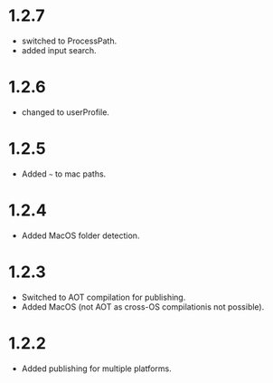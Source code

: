 # 1.2.7
- switched to ProcessPath.
- added input search.

# 1.2.6
- changed to userProfile.

# 1.2.5
- Added `~` to mac paths.

# 1.2.4
- Added MacOS folder detection.

# 1.2.3
- Switched to AOT compilation for publishing.
- Added MacOS (not AOT as cross-OS compilationis not possible).

# 1.2.2
- Added publishing for multiple platforms.
